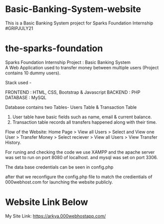 # Basic-Banking-System-website
This is a Basic Banking System project for Sparks Foundation Internship #GRIPJULY21

# the-sparks-foundation
Sparks Foundation Internship Project : Basic Banking System  
A Web Application used to transfer money between multiple users (Project contains 10 dummy users). 


Stack used -

FRONTEND : HTML, CSS, Bootstrap & Javascript 
BACKEND : PHP 
DATABASE : MySQL   

Database contains two Tables- Users Table & Transaction Table 
1. User table have basic fields such as name, email & current balance. 
2. Transaction table records all transfers happened along with their time.  

Flow of the Website: Home Page > View all Users > Select and View one User > Transfer Money > Select reciever > View all Users > View Transfer History.

For runing and checking the code we use XAMPP and the apache server was set to run on port 8080 of localhost. and mysql was set on port 3306.

The data base credentials can be seen in config.php

after that we reconfigure the config.php file to match the credientials of 000webhost.com for launching the website publicly.

# Website Link Below

My Site Link: https://arkya.000webhostapp.com/
